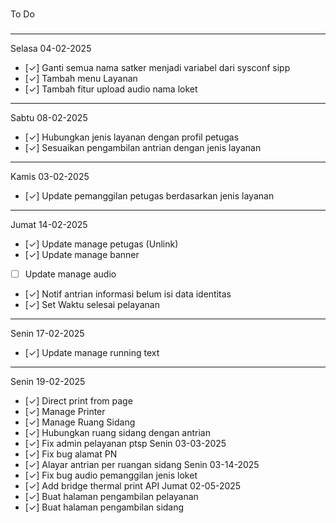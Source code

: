 ###
To Do
###
--------------
Selasa 04-02-2025
- [&check;] Ganti semua nama satker menjadi variabel dari sysconf sipp
- [&check;] Tambah menu Layanan
- [&check;] Tambah fitur upload audio nama loket
--------------
Sabtu 08-02-2025
- [&check;] Hubungkan jenis layanan dengan profil petugas
- [&check;] Sesuaikan pengambilan antrian dengan jenis layanan
--------------
Kamis 03-02-2025
- [&check;] Update pemanggilan petugas berdasarkan jenis layanan
--------------
Jumat 14-02-2025
- [&check;] Update manage petugas (Unlink)
- [&check;] Update manage banner
- [  ] Update manage audio
- [&check;] Notif antrian informasi belum isi data identitas
- [&check;] Set Waktu selesai pelayanan
--------------
Senin 17-02-2025
- [&check;] Update manage running text
--------------
Senin 19-02-2025
- [&check;] Direct print from page
- [&check;] Manage Printer
- [&check;] Manage Ruang Sidang
- [&check;] Hubungkan ruang sidang dengan antrian
- [&check;] Fix admin pelayanan ptsp
Senin 03-03-2025
- [&check;] Fix bug alamat PN
- [&check;] Alayar antrian per ruangan sidang
Senin 03-14-2025
- [&check;] Fix bug audio pemanggilan jenis loket
- [&check;] Add bridge thermal print API
Jumat 02-05-2025
- [&check;] Buat halaman pengambilan pelayanan
- [&check;] Buat halaman pengambilan sidang
